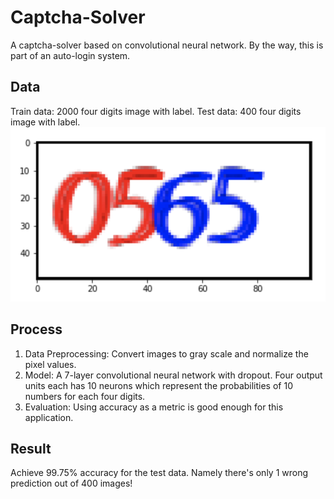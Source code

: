 # Captcha-Solver
A captcha-solver based on convolutional neural network.
By the way, this is part of an auto-login system.

## Data
Train data: 2000 four digits image with label.
Test data: 400 four digits image with label. 
![](demo_images/captcha_sample.png)

## Process
1. Data Preprocessing: Convert images to gray scale and normalize the pixel values.
2. Model: A 7-layer convolutional neural network with dropout. Four output units each has 10 neurons which represent the probabilities of 10 numbers for each four digits.
3. Evaluation: Using accuracy as a metric is good enough for this application.

## Result
Achieve 99.75% accuracy for the test data. Namely there's only 1 wrong prediction out of 400 images!
